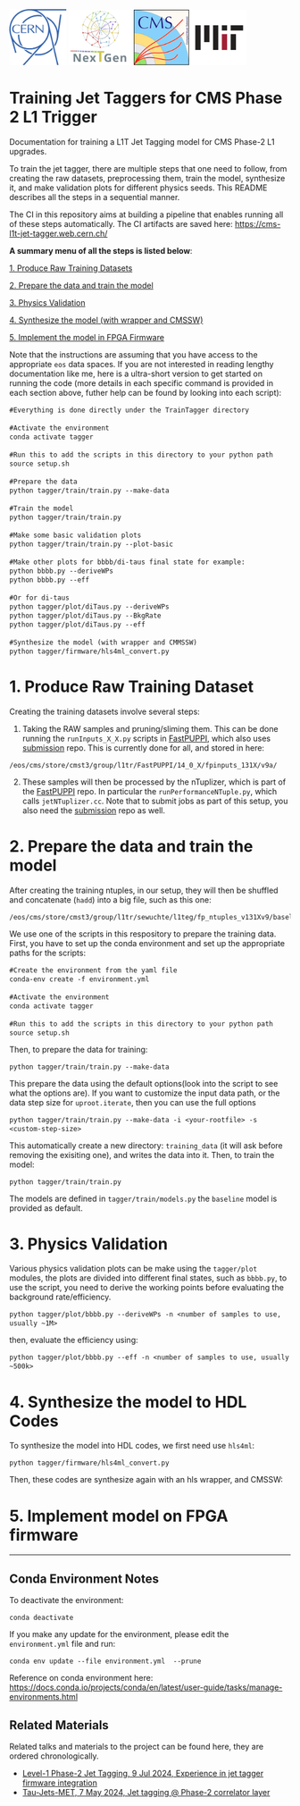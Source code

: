 <span>
  <img src="logos/CERN_Logo.png" alt="CERNlogo" width="102">
</span>
<span>
  <img src="logos/NextGen_Logo.png" alt="CMSlogo" width="113">
</span>
<span>
  <img src="logos/CMS_Logo.png" alt="CMSlogo" width="99">
</span>
<span>
  <img src="logos/MIT_Logo.png" alt="MIT-social-media-logo-white" width="99">
</span>


# Training Jet Taggers for CMS Phase 2 L1 Trigger

Documentation for training a L1T Jet Tagging model for CMS Phase-2 L1 upgrades.

To train the jet tagger, there are multiple steps that one need to follow, from creating the raw datasets, preprocessing them, train the model, synthesize it, and make validation plots for different physics seeds. This README describes all the steps in a sequential manner.

The CI in this repository aims at building a pipeline that enables running all of these steps automatically. The CI artifacts are saved here: https://cms-l1t-jet-tagger.web.cern.ch/

**A summary menu of all the steps is listed below**:

[1. Produce Raw Training Datasets](#1-produce-raw-training-dataset)

[2. Prepare the data and train the model](#2-prepare-the-data-and-train-the-model)

[3. Physics Validation](#3-physics-validation)

[4. Synthesize the model (with wrapper and CMSSW)](#4-synthesize-the-model-to-hdl-codes)

[5. Implement the model in FPGA Firmware](#5-implement-model-on-fpga-firmware)

Note that the instructions are assuming that you have access to the appropriate `eos` data spaces. If you are not interested in reading lengthy documentation like me, here is a ultra-short version to get started on running the code (more details in each specific command is provided in each section above, futher help can be found by looking into each script):

```
#Everything is done directly under the TrainTagger directory

#Activate the environment
conda activate tagger

#Run this to add the scripts in this directory to your python path
source setup.sh

#Prepare the data
python tagger/train/train.py --make-data

#Train the model
python tagger/train/train.py

#Make some basic validation plots
python tagger/train/train.py --plot-basic

#Make other plots for bbbb/di-taus final state for example:
python bbbb.py --deriveWPs
python bbbb.py --eff

#Or for di-taus
python tagger/plot/diTaus.py --deriveWPs
python tagger/plot/diTaus.py --BkgRate
python tagger/plot/diTaus.py --eff

#Synthesize the model (with wrapper and CMMSSW)
python tagger/firmware/hls4ml_convert.py
```

# 1. Produce Raw Training Dataset
  
  Creating the training datasets involve several steps: 
  
  1. Taking the RAW samples and pruning/sliming them. This can be done running the `runInputs_X_X.py` scripts in [FastPUPPI](https://github.com/CMS-L1T-Jet-Tagging/FastPUPPI/tree/dev/14_0_X-leptons), which also uses [submission](https://github.com/CMS-L1T-Jet-Tagging/submission) repo. This is currently done for all, and stored in here:
  
  ```
  /eos/cms/store/cmst3/group/l1tr/FastPUPPI/14_0_X/fpinputs_131X/v9a/
  ```
  
  2. These samples will then be processed by the nTuplizer, which is part of the [FastPUPPI](https://github.com/CMS-L1T-Jet-Tagging/FastPUPPI/tree/dev/14_0_X-leptons) repo. In particular the `runPerformanceNTuple.py`, which calls `jetNTuplizer.cc`. Note that to submit jobs as part of this setup, you also need the [submission](https://github.com/CMS-L1T-Jet-Tagging/submission/tree/dev/14_0_X-leptons) repo as well. 

# 2. Prepare the data and train the model

After creating the training ntuples, in our setup, they will then be shuffled and concatenate (`hadd`) into a big file, such as this one:

```
/eos/cms/store/cmst3/group/l1tr/sewuchte/l1teg/fp_ntuples_v131Xv9/baselineTRK_4param_021024/All200.root
```

We use one of the scripts in this respository to prepare the training data. First, you have to set up the conda environment and set up the appropriate paths for the scripts:

```
#Create the environment from the yaml file
conda-env create -f environment.yml

#Activate the environment
conda activate tagger

#Run this to add the scripts in this directory to your python path
source setup.sh
```


Then, to prepare the data for training:

```
python tagger/train/train.py --make-data 
```

This prepare the data using the default options(look into the script to see what the options are). If you want to customize the input data path, or the data step size for `uproot.iterate`, then you can use the full options

```
python tagger/train/train.py --make-data -i <your-rootfile> -s <custom-step-size>
```

This automatically create a new directory: `training_data` (it will ask before removing the exisiting one), and writes the data into it. Then, to train the model:

```
python tagger/train/train.py
```

The models are defined in `tagger/train/models.py` the `baseline` model is provided as default.

# 3. Physics Validation

Various physics validation plots can be make using the `tagger/plot` modules, the plots are divided into different final states, such as `bbbb.py`, to use the script, you need to derive the working points before evaluating the background rate/efficiency.

```
python tagger/plot/bbbb.py --deriveWPs -n <number of samples to use, usually ~1M>
```

then, evaluate the efficiency using:

```
python tagger/plot/bbbb.py --eff -n <number of samples to use, usually ~500k>
```

# 4. Synthesize the model to HDL Codes

To synthesize the model into HDL codes, we first need use `hls4ml`:

```
python tagger/firmware/hls4ml_convert.py
```

Then, these codes are synthesize again with an hls wrapper, and CMSSW:


# 5. Implement model on FPGA firmware

------
## Conda Environment Notes

To deactivate the environment:

```
conda deactivate
```

If you make any update for the environment, please edit the `environment.yml` file and run:

```
conda env update --file environment.yml  --prune
```

Reference on conda environment here: https://docs.conda.io/projects/conda/en/latest/user-guide/tasks/manage-environments.html

## Related Materials

Related talks and materials to the project can be found here, they are ordered chronologically. 

* [Level-1 Phase-2 Jet Tagging, 9 Jul 2024, Experience in jet tagger firmware integration](https://indico.cern.ch/event/1435130/)
* [Tau-Jets-MET, 7 May 2024, Jet tagging @ Phase-2 correlator layer](https://indico.cern.ch/event/1413293/#28-phase-2-jet-tagging)

